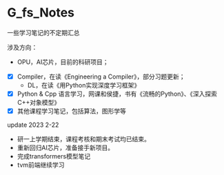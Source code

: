 # G_fs_Notes

一些学习笔记的不定期汇总

涉及方向：
  - OPU，AI芯片，目前的科研项目；
- [x] Compiler，在读《Engineering a Compiler》，部分习题更新；
  - DL，在读《用Python实现深度学习框架》
- [x] Python & Cpp 语言学习，网课和侯捷，书有《流畅的Python》、《深入探索C++对象模型》
- [x] 其他课程学习笔记，包括算法，图形学等

update 2023 2-22
- 研一上学期结束，课程考核和期末考试均已结束。
- 重新回归AI芯片，准备接手新项目。
- 完成transformers模型笔记
- tvm前端继续学习